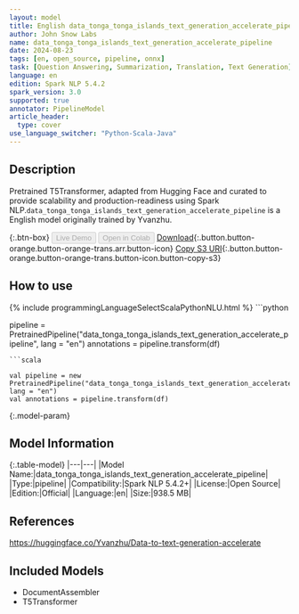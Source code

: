 ```yaml
---
layout: model
title: English data_tonga_tonga_islands_text_generation_accelerate_pipeline pipeline T5Transformer from Yvanzhu
author: John Snow Labs
name: data_tonga_tonga_islands_text_generation_accelerate_pipeline
date: 2024-08-23
tags: [en, open_source, pipeline, onnx]
task: [Question Answering, Summarization, Translation, Text Generation]
language: en
edition: Spark NLP 5.4.2
spark_version: 3.0
supported: true
annotator: PipelineModel
article_header:
  type: cover
use_language_switcher: "Python-Scala-Java"
---
```


## Description

Pretrained T5Transformer, adapted from Hugging Face and curated to provide scalability and production-readiness using Spark NLP.`data_tonga_tonga_islands_text_generation_accelerate_pipeline` is a English model originally trained by Yvanzhu.

{:.btn-box}
<button class="button button-orange" disabled>Live Demo</button>
<button class="button button-orange" disabled>Open in Colab</button>
[Download](https://s3.amazonaws.com/auxdata.johnsnowlabs.com/public/models/data_tonga_tonga_islands_text_generation_accelerate_pipeline_en_5.4.2_3.0_1724437991186.zip){:.button.button-orange.button-orange-trans.arr.button-icon}
[Copy S3 URI](s3://auxdata.johnsnowlabs.com/public/models/data_tonga_tonga_islands_text_generation_accelerate_pipeline_en_5.4.2_3.0_1724437991186.zip){:.button.button-orange.button-orange-trans.button-icon.button-copy-s3}

## How to use



<div class="tabs-box" markdown="1">
{% include programmingLanguageSelectScalaPythonNLU.html %}
```python

pipeline = PretrainedPipeline("data_tonga_tonga_islands_text_generation_accelerate_pipeline", lang = "en")
annotations =  pipeline.transform(df)   

```
```scala

val pipeline = new PretrainedPipeline("data_tonga_tonga_islands_text_generation_accelerate_pipeline", lang = "en")
val annotations = pipeline.transform(df)

```
</div>

{:.model-param}
## Model Information

{:.table-model}
|---|---|
|Model Name:|data_tonga_tonga_islands_text_generation_accelerate_pipeline|
|Type:|pipeline|
|Compatibility:|Spark NLP 5.4.2+|
|License:|Open Source|
|Edition:|Official|
|Language:|en|
|Size:|938.5 MB|

## References

https://huggingface.co/Yvanzhu/Data-to-text-generation-accelerate

## Included Models

- DocumentAssembler
- T5Transformer